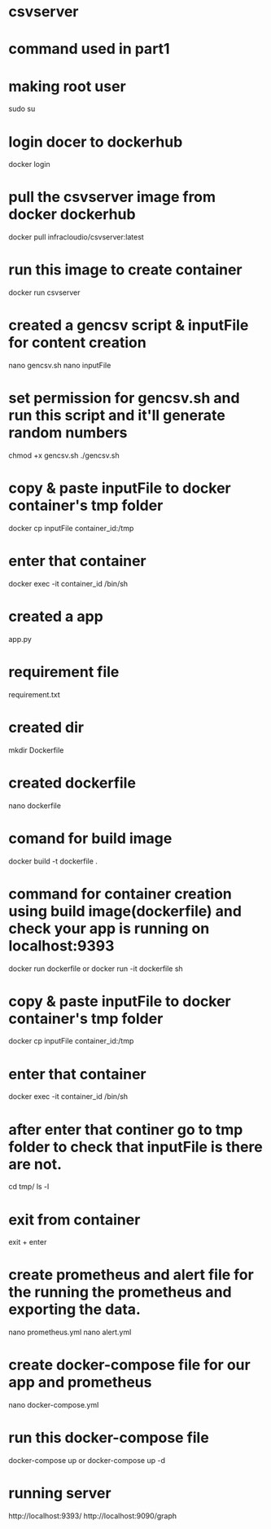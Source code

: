 # csvserver
# command used in part1

# making root user
sudo su

# login docer to dockerhub
docker login

# pull the csvserver image from docker dockerhub
docker pull infracloudio/csvserver:latest

# run this image to create container
docker run csvserver

# created a gencsv script & inputFile for content creation
nano gencsv.sh
nano inputFile

# set permission for gencsv.sh and run this script and it'll generate random numbers
chmod +x gencsv.sh
./gencsv.sh

# copy & paste inputFile to docker container's tmp folder
docker cp inputFile container_id:/tmp

# enter that container
docker exec -it container_id /bin/sh

# created a app
app.py

# requirement file
requirement.txt


# created dir
mkdir Dockerfile


# created dockerfile      
nano dockerfile

# comand for build image 
docker build -t dockerfile .

# command for container creation using build image(dockerfile) and check your app is running on localhost:9393
docker run  dockerfile
or
docker run -it dockerfile sh


# copy & paste inputFile to docker container's tmp folder
docker cp inputFile container_id:/tmp

# enter that container
docker exec -it container_id /bin/sh

# after enter that continer go to tmp folder to check that inputFile is there are not.
cd tmp/
ls -l

# exit from container
exit + enter

# create prometheus and alert file for the running the prometheus and exporting the data.
nano prometheus.yml
nano alert.yml

# create docker-compose file for our app and prometheus
nano docker-compose.yml


# run this docker-compose file
docker-compose up
or
docker-compose up -d


# running server
http://localhost:9393/
http://localhost:9090/graph

